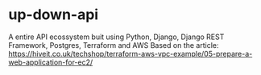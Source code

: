 # up-down-api
A entire API ecossystem buit using Python, Django, Django REST Framework, Postgres, Terraform and AWS
Based on the article: https://hiveit.co.uk/techshop/terraform-aws-vpc-example/05-prepare-a-web-application-for-ec2/